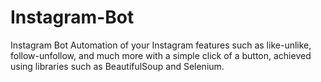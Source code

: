 # Instagram-Bot
 Instagram Bot Automation of your Instagram features such as like-unlike, follow-unfollow, and much more with a simple click of a button, achieved using libraries such as BeautifulSoup and Selenium.
